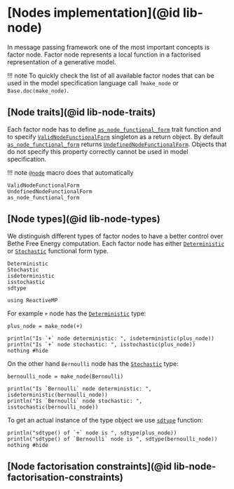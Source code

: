 
# [Nodes implementation](@id lib-node)

In message passing framework one of the most important concepts is factor node. 
Factor node represents a local function in a factorised representation of a generative model.

!!! note
    To quickly check the list of all available factor nodes that can be used in the model specification language call `?make_node` or `Base.doc(make_node)`.

## [Node traits](@id lib-node-traits)

Each factor node has to define [`as_node_functional_form`](@ref) trait function and to specify [`ValidNodeFunctionalForm`](@ref) singleton as a return object. By default [`as_node_functional_form`](@ref) returns [`UndefinedNodeFunctionalForm`](@ref). Objects that do not specify this property correctly cannot be used in model specification.

!!! note
    [`@node`](@ref) macro does that automatically

```@docs
ValidNodeFunctionalForm
UndefinedNodeFunctionalForm
as_node_functional_form
```

## [Node types](@id lib-node-types)

We distinguish different types of factor nodes to have a better control over Bethe Free Energy computation.
Each factor node has either [`Deterministic`](@ref) or [`Stochastic`](@ref) functional form type.

```@docs
Deterministic
Stochastic
isdeterministic
isstochastic
sdtype
```

```@setup lib-node-types
using ReactiveMP
```

For example `+` node has the [`Deterministic`](@ref) type:

```@example lib-node-types
plus_node = make_node(+)

println("Is `+` node deterministic: ", isdeterministic(plus_node))
println("Is `+` node stochastic: ", isstochastic(plus_node))
nothing #hide
```

On the other hand `Bernoulli` node has the [`Stochastic`](@ref) type:

```@example lib-node-types
bernoulli_node = make_node(Bernoulli)

println("Is `Bernoulli` node deterministic: ", isdeterministic(bernoulli_node))
println("Is `Bernoulli` node stochastic: ", isstochastic(bernoulli_node))
```

To get an actual instance of the type object we use [`sdtype`](@ref) function:

```@example lib-node-types
println("sdtype() of `+` node is ", sdtype(plus_node))
println("sdtype() of `Bernoulli` node is ", sdtype(bernoulli_node))
nothing #hide
```

## [Node factorisation constraints](@id lib-node-factorisation-constraints)

